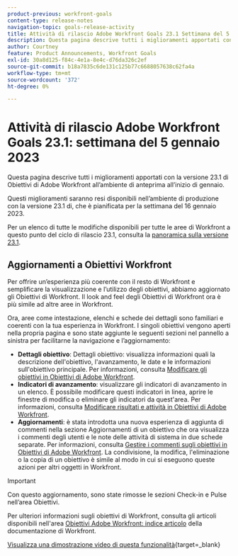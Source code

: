 ```yaml
---
product-previous: workfront-goals
content-type: release-notes
navigation-topic: goals-release-activity
title: Attività di rilascio Adobe Workfront Goals 23.1 Settimana del 5 dicembre 2023
description: Questa pagina descrive tutti i miglioramenti apportati con la versione 23.1 di Obiettivi di Adobe Workfront all’ambiente di anteprima. Questi miglioramenti saranno resi disponibili nell’ambiente di produzione la settimana del 16 gennaio 2023.
author: Courtney
feature: Product Announcements, Workfront Goals
exl-id: 30a8d125-f84c-4e1a-8e4c-d76da326c2ef
source-git-commit: b18a7835c6de131c125b77c6688057638c62fa4a
workflow-type: tm+mt
source-wordcount: '372'
ht-degree: 0%

---
```


# Attività di rilascio Adobe Workfront Goals 23.1: settimana del 5 gennaio 2023

Questa pagina descrive tutti i miglioramenti apportati con la versione 23.1 di Obiettivi di Adobe Workfront all’ambiente di anteprima all’inizio di gennaio.

Questi miglioramenti saranno resi disponibili nell’ambiente di produzione con la versione 23.1 di, che è pianificata per la settimana del 16 gennaio 2023.

<!-- For a list of all changes available for Workfront Goals at this point in the 21.2 release cycle, see [Adobe Workfront Goals with the 21.2 release](../../../../product-announcements/product-releases/goals-release-activity/goals-21.2-release/goals-release-21-2.md). -->

Per un elenco di tutte le modifiche disponibili per tutte le aree di Workfront a questo punto del ciclo di rilascio 23.1, consulta la [panoramica sulla versione 23.1](/help/quicksilver/product-announcements/product-releases/23.1-release-activity/23-1-release-overview.md).

## Aggiornamenti a Obiettivi Workfront

Per offrire un’esperienza più coerente con il resto di Workfront e semplificare la visualizzazione e l’utilizzo degli obiettivi, abbiamo aggiornato gli Obiettivi di Workfront. Il look and feel degli Obiettivi di Workfront ora è più simile ad altre aree in Workfront.

Ora, aree come intestazione, elenchi e schede dei dettagli sono familiari e coerenti con la tua esperienza in Workfront.
I singoli obiettivi vengono aperti nella propria pagina e sono state aggiunte le seguenti sezioni nel pannello a sinistra per facilitarne la navigazione e l’aggiornamento:

* **Dettagli obiettivo**: Dettagli obiettivo: visualizza informazioni quali la descrizione dell&#39;obiettivo, l&#39;avanzamento, le date e le informazioni sull&#39;obiettivo principale. Per informazioni, consulta [Modificare gli obiettivi in Obiettivi di Adobe Workfront](/help/quicksilver/workfront-goals/goal-management/edit-goals.md).
* **Indicatori di avanzamento**: visualizzare gli indicatori di avanzamento in un elenco. È possibile modificare questi indicatori in linea, aprire le finestre di modifica o eliminare gli indicatori da quest&#39;area. Per informazioni, consulta [Modificare risultati e attività in Obiettivi di Adobe Workfront](/help/quicksilver/workfront-goals/results-and-activities/edit-results-and-activities.md).
* **Aggiornamenti**: è stata introdotta una nuova esperienza di aggiunta di commenti nella sezione Aggiornamenti di un obiettivo che ora visualizza i commenti degli utenti e le note delle attività di sistema in due schede separate. Per informazioni, consulta [Gestire i commenti sugli obiettivi in Obiettivi di Adobe Workfront](/help/quicksilver/workfront-goals/goal-management/manage-goal-comments.md).
La condivisione, la modifica, l&#39;eliminazione o la copia di un obiettivo è simile al modo in cui si eseguono queste azioni per altri oggetti in Workfront.

>[!IMPORTANT]
>
>Con questo aggiornamento, sono state rimosse le sezioni Check-in e Pulse nell’area Obiettivi.

Per ulteriori informazioni sugli obiettivi di Workfront, consulta gli articoli disponibili nell&#39;area [Obiettivi Adobe Workfront: indice articolo](/help/quicksilver/workfront-goals/workfront-goals.md) della documentazione di Workfront.

[Visualizza una dimostrazione video di questa funzionalità](https://video.tv.adobe.com/v/3413327/){target=_blank}
